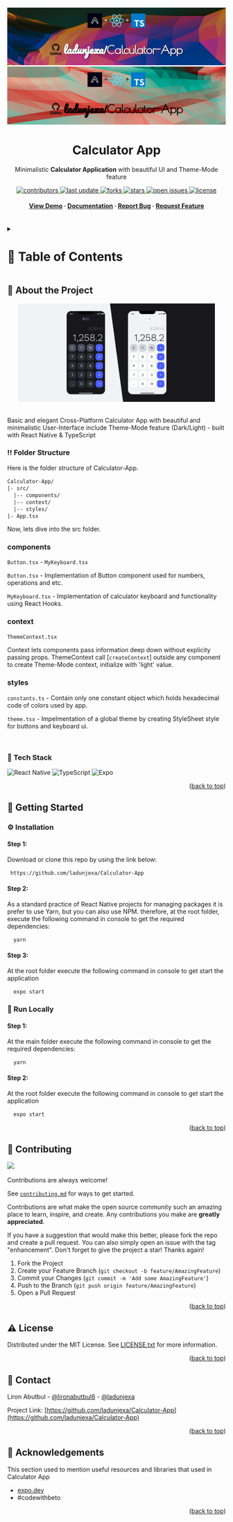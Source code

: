 <a name="readme-top"></a>
<div align="center">

  ![Project Banner](readme_assets/readme_banner.png#gh-dark-mode-only)
  ![Project Banner](readme_assets/readme_banner-light.png#gh-light-mode-only)

  <h1>Calculator App</h1>
  
  <p>
    Minimalistic <b>Calculator Application</b> with beautiful UI and Theme-Mode feature
  </p>
  
<!-- Badges -->
<p>
  <a href="https://github.com/ladunjexa/Calculator-App/graphs/contributors">
    <img src="https://img.shields.io/github/contributors/ladunjexa/Calculator-App" alt="contributors" />
  </a>
  <a href="">
    <img src="https://img.shields.io/github/last-commit/ladunjexa/Calculator-App" alt="last update" />
  </a>
  <a href="https://github.com/ladunjexa/Calculator-App/network/members">
    <img src="https://img.shields.io/github/forks/ladunjexa/Calculator-App" alt="forks" />
  </a>
  <a href="https://github.com/ladunjexa/Calculator-App/stargazers">
    <img src="https://img.shields.io/github/stars/ladunjexa/Calculator-App" alt="stars" />
  </a>
  <a href="https://github.com/ladunjexa/Calculator-App/issues/">
    <img src="https://img.shields.io/github/issues/ladunjexa/Calculator-App" alt="open issues" />
  </a>
  <a href="https://github.com/ladunjexa/Calculator-App/blob/master/LICENSE">
    <img src="https://img.shields.io/github/license/ladunjexa/Calculator-App.svg" alt="license" />
  </a>
</p>
   
 <h4>
    <a href="https://github.com/ladunjexa/Calculator-App/">View Demo</a>
  <span> · </span>
    <a href="https://github.com/ladunjexa/Calculator-App">Documentation</a>
  <span> · </span>
    <a href="https://github.com/ladunjexa/Calculator-App/issues/">Report Bug</a>
  <span> · </span>
    <a href="https://github.com/ladunjexa/Calculator-App/issues/">Request Feature</a>
  </h4>
</div>

<br />

<!-- Table of Contents -->
<details>

<summary>

# :notebook_with_decorative_cover: Table of Contents

</summary>

- [About the Project](#star2-about-the-project)
  * [Folder Structure](#bangbang-folder-structure)
  * [Tech Stack](#space_invader-tech-stack)
- [Getting Started](#toolbox-getting-started)
  * [Installation](#gear-installation)
  * [Run Locally](#running-run-locally)
- [Contributing](#wave-contributing)
- [License](#warning-license)
- [Contact](#handshake-contact)
- [Acknowledgements](#gem-acknowledgements)

</details>  

<!-- About the Project -->
## :star2: About the Project

<div align="center"> 
  <img src="readme_assets/Calculator-mockup.png" height="auto" width="90%"/>
</div>

<br />

Basic and elegant Cross-Platform Calculator App with beautiful and minimalistic User-Interface include Theme-Mode feature (Dark/Light) - built with React Native & TypeScript

<!-- Folder Structure -->
### :bangbang: Folder Structure

Here is the folder structure of Calculator-App.
```
Calculator-App/
|- src/
  |-- components/
  |-- context/
  |-- styles/
|- App.tsx
```

Now, lets dive into the src folder.

### components

`Button.tsx` - `MyKeyboard.tsx`

`Button.tsx` - Implementation of Button component used for numbers, operations and etc.

`MyKeyboard.tsx` - Implementation of calculator keyboard and functionality using React Hooks.

### context

`ThemeContext.tsx`

Context lets components pass information deep down without explicity passing props. ThemeContext call [<code>createContext</code>] outside any component to create Theme-Mode context,
initialize with 'light' value.

### styles

`constants.ts` - Contain only one constant object which holds hexadecimal code of colors used by app.

`theme.tsx` - Impelmentation of a global theme by creating StyleSheet style for buttons and keyboard ui.

<br />

<!-- TechStack -->
### :space_invader: Tech Stack
![React Native](https://img.shields.io/badge/react_native-%2320232a.svg?style=for-the-badge&logo=react&logoColor=%2361DAFB)
![TypeScript](https://img.shields.io/badge/typescript-%23007ACC.svg?style=for-the-badge&logo=typescript&logoColor=white)
![Expo](https://img.shields.io/badge/expo-1C1E24?style=for-the-badge&logo=expo&logoColor=#D04A37)

<p align="right">(<a href="#readme-top">back to top</a>)</p>

<!-- Getting Started -->
## 	:toolbox: Getting Started

<!-- Installation -->
### :gear: Installation

#### Step 1:
Download or clone this repo by using the link below:

```bash
 https://github.com/ladunjexa/Calculator-App
```

#### Step 2:
As a standard practice of React Native projects for managing packages it is prefer to use Yarn, but you can also use NPM.
therefore, at the root folder, execute the following command in console to get the required dependencies:

```bash
  yarn
```

#### Step 3:

At the root folder execute the following command in console to get start the application

```bash
  expo start
```

<!-- Run Locally -->
### :running: Run Locally

#### Step 1:

At the main folder execute the following command in console to get the required dependencies:

```bash
  yarn
```

#### Step 2:

At the root folder execute the following command in console to get start the application

```bash
  expo start
```

<p align="right">(<a href="#readme-top">back to top</a>)</p>

<!-- Contributing -->
## :wave: Contributing

<a href="https://github.com/ladunjexa/Calculator-App/graphs/contributors">
  <img src="https://contrib.rocks/image?repo=ladunjexa/Calculator-App" />
</a>


Contributions are always welcome!

See [`contributing.md`](https://contributing.md/) for ways to get started.

Contributions are what make the open source community such an amazing place to learn, inspire, and create. Any contributions you make are **greatly appreciated**.

If you have a suggestion that would make this better, please fork the repo and create a pull request. You can also simply open an issue with the tag "enhancement".
Don't forget to give the project a star! Thanks again!

1. Fork the Project
2. Create your Feature Branch (`git checkout -b feature/AmazingFeature`)
3. Commit your Changes (`git commit -m 'Add some AmazingFeature'`)
4. Push to the Branch (`git push origin feature/AmazingFeature`)
5. Open a Pull Request

<p align="right">(<a href="#readme-top">back to top</a>)</p>

<!-- License -->
## :warning: License

Distributed under the MIT License. See [LICENSE.txt](https://github.com/ladunjexa/Calculator-App/blob/main/LICENSE) for more information.

<p align="right">(<a href="#readme-top">back to top</a>)</p>

<!-- Contact -->
## :handshake: Contact

Liron Abutbul - [@lironabutbul6](https://twitter.com/lironabutbul6) - [@ladunjexa](https://t.me/ladunjexa)

Project Link: [https://github.com/ladunjexa/Calculator-App](https://github.com/ladunjexa/Calculator-App)

<p align="right">(<a href="#readme-top">back to top</a>)</p>

<!-- Acknowledgments -->
## :gem: Acknowledgements

This section used to mention useful resources and libraries that used in Calculator App

 - [expo.dev](https://expo.dev/)
 - #codewithbeto

<p align="right">(<a href="#readme-top">back to top</a>)</p>
